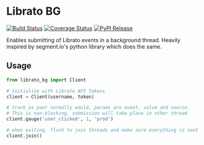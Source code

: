 Librato BG
============

[![Build Status](https://travis-ci.org/nyaruka/python-librato-bg.svg?branch=master)](https://travis-ci.org/nyaruka/python-librato-bg)
[![Coverage Status](https://coveralls.io/repos/github/nyaruka/python-librato-bg/badge.svg?branch=master)](https://coveralls.io/github/nyaruka/python-librato-bg)
[![PyPI Release](https://img.shields.io/pypi/v/librato_bg.svg)](https://pypi.python.org/pypi/librato_bg/)

Enables submitting of Librato events in a background thread. Heavily inspired by segment.io's python library which does 
the same.

Usage
-----

```python
from librato_bg import Client

# initialize with Librato API tokens
client = Client(username, token)

# track as your normally would, params are event, value and source.
# This is non-blocking, submission will take place in other thread
client.gauge('user_clicked', 1, 'prod')

# when exiting, flush to join threads and make sure everything is sent
client.join()
```
